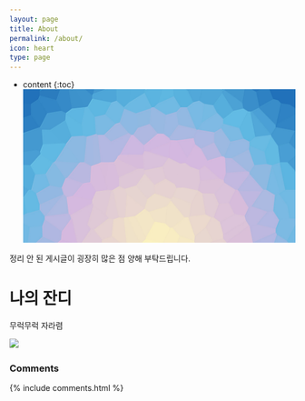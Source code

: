 ```yaml
---
layout: page
title: About
permalink: /about/
icon: heart
type: page
---
```


* content
{:toc}
![](/img/sunrise.jpg)

정리 안 된 게시글이 굉장히 많은 점 양해 부탁드립니다.

# 나의 잔디

무럭무럭 자라렴

<img src="https://ghchart.rshah.org/219138/B31l"/>

<h3 id="comments">Comments</h3>
{% include comments.html %}
